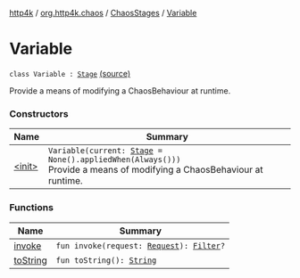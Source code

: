 [http4k](../../../index.md) / [org.http4k.chaos](../../index.md) / [ChaosStages](../index.md) / [Variable](./index.md)

# Variable

`class Variable : `[`Stage`](../../-stage.md) [(source)](https://github.com/http4k/http4k/blob/master/http4k-testing-chaos/src/main/kotlin/org/http4k/chaos/ChaosStages.kt#L79)

Provide a means of modifying a ChaosBehaviour at runtime.

### Constructors

| Name | Summary |
|---|---|
| [&lt;init&gt;](-init-.md) | `Variable(current: `[`Stage`](../../-stage.md)` = None().appliedWhen(Always()))`<br>Provide a means of modifying a ChaosBehaviour at runtime. |

### Functions

| Name | Summary |
|---|---|
| [invoke](invoke.md) | `fun invoke(request: `[`Request`](../../../org.http4k.core/-request/index.md)`): `[`Filter`](../../../org.http4k.core/-filter/index.md)`?` |
| [toString](to-string.md) | `fun toString(): `[`String`](https://kotlinlang.org/api/latest/jvm/stdlib/kotlin/-string/index.html) |
